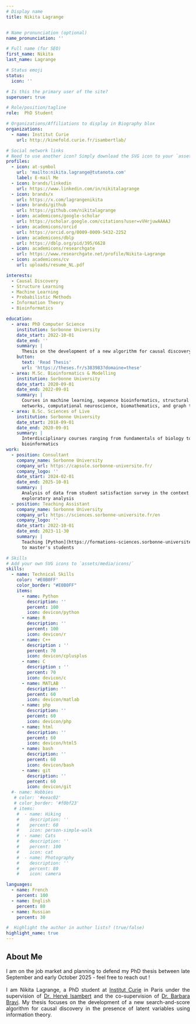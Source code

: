 ```yaml
---
# Display name
title: Nikita Lagrange


# Name pronunciation (optional)
name_pronunciation: ''

# Full name (for SEO)
first_name: Nikita
last_name: Lagrange

# Status emoji
status:
  icon: ''

# Is this the primary user of the site?
superuser: true

# Role/position/tagline
role:  PhD Student

# Organizations/Affiliations to display in Biography blox
organizations:
  - name: Institut Curie
    url: http://kinefold.curie.fr/isambertlab/

# Social network links
# Need to use another icon? Simply download the SVG icon to your `assets/media/icons/` folder.
profiles:
  - icon: at-symbol
    url: 'mailto:nikita.lagrange@tutanota.com'
    label: E-mail Me
  - icon: brands/linkedin
    url: https://www.linkedin.com/in/nikitalagrange
  - icon: brands/x
    url: https://x.com/lagrangenikita
  - icon: brands/github
    url: https://github.com/nikitalagrange
  - icon: academicons/google-scholar
    url: https://scholar.google.com/citations?user=vVHrjuwAAAAJ
  - icon: academicons/orcid
    url: https://orcid.org/0009-0009-5432-2252
  - icon: academicons/dblp
    url: https://dblp.org/pid/395/6628
  - icon: academicons/researchgate
    url: https://www.researchgate.net/profile/Nikita-Lagrange
  - icon: academicons/cv
    url: uploads/resume_NL.pdf

interests:
  - Causal Discovery
  - Structure Learning
  - Machine Learning
  - Probabilistic Methods
  - Information Theory
  - Bioinformatics 

education:
  - area: PhD Computer Science
    institution: Sorbonne University
    date_start: 2022-10-01
    date_end: ''
    summary: |
      Thesis on the development of a new algorithm for causal discovery in the presence of latent variables, supervised by [Dr. Hervé Isambert](http://kinefold.curie.fr/isambertlab) and co-supervised by [Dr. Barbara Bravi](https://profiles.imperial.ac.uk/b.bravi21) 
    button:
      text: 'Read Thesis'
      url: 'https://theses.fr/s383983?domaine=these'
  - area: M.Sc. Bioinformatics & Modelling
    institution: Sorbonne University
    date_start: 2020-09-01
    date_end: 2022-09-01
    summary: |
      Courses in machine learning, sequence bioinformatics, structural bioinformatics, biological
      networks, computational neuroscience, biomathematics, and graph theory
  - area: B.Sc. Sciences of Live
    institution: Sorbonne University
    date_start: 2018-09-01
    date_end: 2020-09-01
    summary: |
      Interdisciplinary courses ranging from fundamentals of biology to biomathematics and
      bioinformatics
work:
  - position: Consultant
    company_name: Sorbonne University
    company_url: https://capsule.sorbonne-universite.fr/
    company_logo: ''
    date_start: 2024-02-01
    date_end: 2025-10-01
    summary: |
      Analysis of data from student satisfaction survey in the context of a new pedagogy using
      exploratory analysis
  - position: Teaching Assistant
    company_name: Sorbonne University
    company_url: https://sciences.sorbonne-universite.fr/en
    company_logo: ''
    date_start: 2022-10-01
    date_end: 2023-11-30
    summary: |
      Teaching [Python](https://formations-sciences.sorbonne-universite.fr/dl/UE%20licences/UE_licence_cycle_integration/LU1IN001.pdf) and [C](https://formations-sciences.sorbonne-universite.fr/dl/UE%20licences/UE_licence_cycle_integration/LU1IN002.pdf) programming to undergraduates and biological network inference
      to master's students

# Skills
# Add your own SVG icons to `assets/media/icons/`
skills:
  - name: Technical Skills
    color: '#E0B0FF'
    color_border: "#E0B0FF"
    items:
      - name: Python
        description: ''
        percent: 100
        icon: devicon/python
      - name: R
        description: ''
        percent: 100
        icon: devicon/r
      - name: C++
        description : ''
        percent: 70
        icon: devicon/cplusplus
      - name: C
        description : ''
        percent: 70
        icon: devicon/c
      - name: MATLAB
        description: ''
        percent: 60
        icon: devicon/matlab
      - name: php
        description: ''
        percent: 60
        icon: devicon/php
      - name: html
        description: ''
        percent: 60
        icon: devicon/html5
      - name: bash
        description: ''
        percent: 60
        icon: devicon/bash
      - name: git
        description: ''
        percent: 60
        icon: devicon/git
  #- name: Hobbies
   # color: '#eeac02'
   # color_border: '#f0bf23'
   # items:
    #  - name: Hiking
    #    description: ''
    #    percent: 60
    #    icon: person-simple-walk
    #  - name: Cats
    #    description: ''
    #    percent: 100
    #    icon: cat
    #  - name: Photography
    #    description: ''
    #    percent: 80
    #    icon: camera

languages:
  - name: French
    percent: 100
  - name: English
    percent: 80
  - name: Russian
    percent: 30

#  Highlight the author in author lists? (true/false)
highlight_name: true
---
```


## About Me

<div style="text-align: justify"> I am on the job market and planning to defend my PhD thesis between late September and early October 2025 - feel free to reach out !<br><br> I am Nikita Lagrange, a PhD student at <a href="https://institut-curie.org/institut-curie-research-center">Institut Curie</a> in Paris under the supervision of  <a href="http://kinefold.curie.fr/isambertlab">Dr. Hervé Isambert</a> and the co-supervision of  <a href="https://profiles.imperial.ac.uk/b.bravi21">Dr. Barbara Bravi</a>. My thesis focuses on the development of a new search-and-score algorithm for causal discovery in the presence of latent variables using information theory. </div>
<br>
